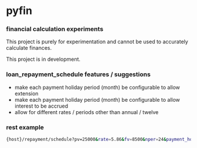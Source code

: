 # pyfin
### financial calculation experiments

This project is purely for experimentation and cannot be used to accurately calculate finances.

This project is in development.

### loan_repayment_schedule features / suggestions
* make each payment holiday period (month) be configurable to allow extension
* make each payment holiday period (month) be configurable to allow interest to be accrued
* allow for different rates / periods other than annual / twelve

### rest example
```bash
{host}/repayment/schedule?pv=25000&rate=5.86&fv=8500&nper=24&payment_holiday=2,3,4&extended=false&accrue_interest=false
```
